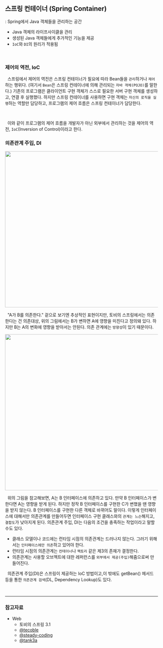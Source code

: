 ## **스프링 컨테이너** (Spring Container)

: Spring에서 Java 객체들을 관리하는 공간

- Java 객체의 라이프사이클을 관리
- 생성된 Java 객체들에게 추가적인 기능을 제공
- `IoC`와 `DI`의 원리가 적용됨

</br>

### **제어의 역전, IoC**

&nbsp; 스프링에서 제어의 역전은 스프링 컨테이너가 필요에 따라 Bean들을 `관리`하거나 `제어`하는 행위다.
(여기서 `Bean`은 스프링 컨테이너에 의해 관리되는 `자바 객체(POJO)`를 말한다.) 기존의 프로그램은 클라이언트 구현 객체가 스스로 필요한 서버 구현 객체를 생성하고, 연결 후 실행했다. 하지만 스프링 컨테이너를 사용하면 구현 객체는 `자신의 로직을 실행`하는 역할만 담당하고, 프로그램의 제어 흐름은 스프링 컨테이너가 담당한다.

</br>

&nbsp; 이와 같이 프로그램의 제어 흐름을 개발자가 아닌 외부에서 관리하는 것을 제어의 역전, `IoC`(Inversion of Control)이라고 한다.

### **의존관계 주입, DI**

<img src='../resources/spring/di.png' width=512>

&nbsp; "A가 B를 의존한다." 겉으로 보기엔 추상적인 표현이지만, 토비의 스프링에서는 의존한다는 건 의존대상, 위의 그림에서는 B가 변하면 A에 영향을 미친다고 정의돼 있다. 하지만 B는 A의 변화에 영향을 받아서는 안된다. 의존 관계에는 `방향성`이 있기 때문이다.

<img src='../resources/spring/di2.png' width=512>

&nbsp; 위의 그림을 참고해보면, A는 B 인터페이스에 의존하고 있다. 만약 B 인터페이스가 변한다면 A는 영향을 받게 된다. 하지만 정작 B 인터페이스를 구현한 C가 변했을 땐 영향을 받지 않는다. B 인터페이스를 구현한 다른 객체로 바뀌어도 말이다. 이렇게 인터페이스에 대해서만 의존관계를 만들어두면 인터페이스 구현 클래스와의 `관계는 느슨`해지고, `결합도`가 낮아지게 된다. 의존관계 주입, DI는 다음의 조건을 충족하는 작업이라고 말할 수도 있다.

- 클래스 모델이나 코드에는 런타임 시점의 의존관계는 드러나지 않는다. 그러기 위해서는 `인터페이스에만 의존`하고 있어야 한다.
- 런타임 시점의 의존관계는 `컨테이너`나 `팩토리` 같은 제3의 존재가 결정한다.
- 의존관계는 사용할 오브젝트에 대한 레퍼런스를 `외부에서 제공(주입)`해줌으로써 만들어진다.

&nbsp; 의존관계 주입(DI)은 스프링이 제공하는 IoC 방법이고,이 밖에도 getBean() 메서드 등을 통한 `의존관계 검색`(DL, Dependency Lookup)도 있다.

</br>

---

### **참고자료**

- Web
  - 토비의 스프링 3.1
  - [@tecoble](https://tecoble.techcourse.co.kr/post/2021-04-27-dependency-injection/)
  - [@steady-coding](https://steady-coding.tistory.com/458)
  - [@tank3a](https://velog.io/@tank3a/스프링-컨테이너와-스프링-빈)
